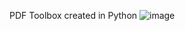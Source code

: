 PDF Toolbox created in Python
![image](https://github.com/karlopintaric/PDF-Tools/assets/96391450/58bcbb32-a184-4f75-9aee-8908af0f2ad1)
